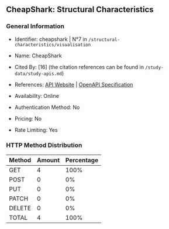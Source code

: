## CheapShark: Structural Characteristics

### General Information

- Identifier: cheapshark | N°7 in `/structural-characteristics/visualisation`

- Name: CheapShark

- Cited By: [16] (the citation references can be found in `/study-data/study-apis.md`)

- References: [API Website](https://apidocs.cheapshark.com) | [OpenAPI Specification](https://apidocs.cheapshark.com)

- Availability: Online

- Authentication Method: No

- Pricing: No

- Rate Limiting: Yes

### HTTP Method Distribution

| Method | Amount | Percentage |
|--------|--------|------------|
| GET | 4 | 100% |
| POST | 0 | 0% |
| PUT | 0 | 0% |
| PATCH | 0 | 0% |
| DELETE | 0 | 0% |
| TOTAL | 4 | 100% |
